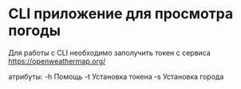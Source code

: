 # CLI приложение для просмотра погоды

Для работы с CLI необходимо заполучить токен с сервиса https://openweathermap.org/

атрибуты: 
-h Помощь
-t Установка токена
-s Установка города